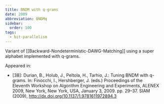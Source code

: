 ```yaml
---
title: BNDM with q-grams
date: 2009
abbreviation: BNDMq
sidebar:
  order: 100
tags:
  - bit-parallelism
---
```


Variant of [[Backward-Nondeterministic-DAWG-Matching]] using a super alphabet implemented with q-grams.

Appeared in:

- [38]: Durian, B., Holub, J., Peltola, H., Tarhio, J.: Tuning BNDM with q-grams. In: Finocchi, I., Hershberger, J. (eds.) Proceedings of the Eleventh Workshop on Algorithm Engineering and Experiments, ALENEX 2009, New York, New York, USA, January 3, 2009. pp. 29–37. SIAM (2009), http://dx.doi.org/10.1137/1.9781611972894.3

